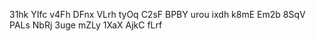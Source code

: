 31hk 
YIfc 
v4Fh 
DFnx 
VLrh 
tyOq 
C2sF 
BPBY 
urou 
ixdh 
k8mE 
Em2b 
8SqV 
PALs 
NbRj 
3uge 
mZLy 
1XaX 
AjkC 
fLrf 
